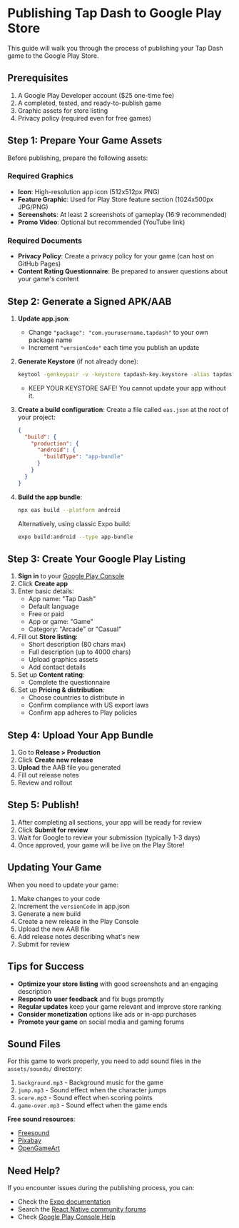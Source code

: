 # Publishing Tap Dash to Google Play Store

This guide will walk you through the process of publishing your Tap Dash game to the Google Play Store.

## Prerequisites

1. A Google Play Developer account ($25 one-time fee)
2. A completed, tested, and ready-to-publish game
3. Graphic assets for store listing
4. Privacy policy (required even for free games)

## Step 1: Prepare Your Game Assets

Before publishing, prepare the following assets:

### Required Graphics
- **Icon**: High-resolution app icon (512x512px PNG)
- **Feature Graphic**: Used for Play Store feature section (1024x500px JPG/PNG)
- **Screenshots**: At least 2 screenshots of gameplay (16:9 recommended)
- **Promo Video**: Optional but recommended (YouTube link)

### Required Documents
- **Privacy Policy**: Create a privacy policy for your game (can host on GitHub Pages)
- **Content Rating Questionnaire**: Be prepared to answer questions about your game's content

## Step 2: Generate a Signed APK/AAB

1. **Update app.json**:
   - Change `"package": "com.yourusername.tapdash"` to your own package name
   - Increment `"versionCode"` each time you publish an update

2. **Generate Keystore** (if not already done):
   ```bash
   keytool -genkeypair -v -keystore tapdash-key.keystore -alias tapdash-alias -keyalg RSA -keysize 2048 -validity 10000
   ```
   - KEEP YOUR KEYSTORE SAFE! You cannot update your app without it.

3. **Create a build configuration**:
   Create a file called `eas.json` at the root of your project:
   ```json
   {
     "build": {
       "production": {
         "android": {
           "buildType": "app-bundle"
         }
       }
     }
   }
   ```

4. **Build the app bundle**:
   ```bash
   npx eas build --platform android
   ```

   Alternatively, using classic Expo build:
   ```bash
   expo build:android --type app-bundle
   ```

## Step 3: Create Your Google Play Listing

1. **Sign in** to your [Google Play Console](https://play.google.com/apps/publish/)
2. Click **Create app**
3. Enter basic details:
   - App name: "Tap Dash"
   - Default language
   - Free or paid
   - App or game: "Game"
   - Category: "Arcade" or "Casual"
4. Fill out **Store listing**:
   - Short description (80 chars max)
   - Full description (up to 4000 chars)
   - Upload graphics assets
   - Add contact details
5. Set up **Content rating**:
   - Complete the questionnaire
6. Set up **Pricing & distribution**:
   - Choose countries to distribute in
   - Confirm compliance with US export laws
   - Confirm app adheres to Play policies

## Step 4: Upload Your App Bundle

1. Go to **Release > Production**
2. Click **Create new release**
3. **Upload** the AAB file you generated
4. Fill out release notes
5. Review and rollout

## Step 5: Publish!

1. After completing all sections, your app will be ready for review
2. Click **Submit for review**
3. Wait for Google to review your submission (typically 1-3 days)
4. Once approved, your game will be live on the Play Store!

## Updating Your Game

When you need to update your game:

1. Make changes to your code
2. Increment the `versionCode` in app.json
3. Generate a new build
4. Create a new release in the Play Console
5. Upload the new AAB file
6. Add release notes describing what's new
7. Submit for review

## Tips for Success

- **Optimize your store listing** with good screenshots and an engaging description
- **Respond to user feedback** and fix bugs promptly
- **Regular updates** keep your game relevant and improve store ranking
- **Consider monetization** options like ads or in-app purchases
- **Promote your game** on social media and gaming forums

## Sound Files

For this game to work properly, you need to add sound files in the `assets/sounds/` directory:

1. `background.mp3` - Background music for the game
2. `jump.mp3` - Sound effect when the character jumps
3. `score.mp3` - Sound effect when scoring points
4. `game-over.mp3` - Sound effect when the game ends

**Free sound resources**:
- [Freesound](https://freesound.org/)
- [Pixabay](https://pixabay.com/sound-effects/)
- [OpenGameArt](https://opengameart.org/)

## Need Help?

If you encounter issues during the publishing process, you can:
- Check the [Expo documentation](https://docs.expo.dev/distribution/uploading-apps/)
- Search the [React Native community forums](https://reactnative.dev/community)
- Check [Google Play Console Help](https://support.google.com/googleplay/android-developer/)